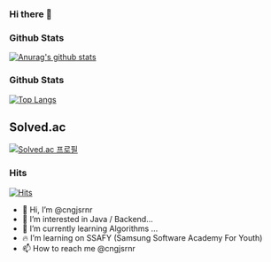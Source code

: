 

<!--
**cngjsrnr/cngjsrnr** is a ✨ _special_ ✨ repository because its `README.md` (this file) appears on your GitHub profile.

Here are some ideas to get you started:

- 🔭 I’m currently working on ...
- 🌱 I’m currently learning ...
- 👯 I’m looking to collaborate on ...
- 🤔 I’m looking for help with ...
- 💬 Ask me about ...
- 📫 How to reach me: ...
- 😄 Pronouns: ...
- ⚡ Fun fact: ...
-->
### Hi there 👋

### Github Stats

[![Anurag's github stats](https://github-readme-stats.vercel.app/api?username=cngjsrnr)](https://github.com/anuraghazra/github-readme-stats)



### Github Stats

<!-- [![Anurag's github stats](https://github-readme-stats.vercel.app/api?username=cngjsrnr)](https://github.com/anuraghazra/github-readme-stats) -->

 

[![Top Langs](https://github-readme-stats.vercel.app/api/top-langs/?username=cngjsrnr&layout=compact)](https://github.com/anuraghazra/github-readme-stats)


## Solved.ac 
[![Solved.ac
프로필](http://mazassumnida.wtf/api/v2/generate_badge?boj=cngjsrnr)](https://solved.ac/cngjsrnr)


### Hits
[![Hits](https://hits.seeyoufarm.com/api/count/incr/badge.svg?url=https%3A%2F%2Fgithub.com%2Fcngjsrnr&count_bg=%230F0F0F&title_bg=%23666666&icon=&icon_color=%23E7E7E7&title=hits&edge_flat=false)](https://hits.seeyoufarm.com)


- :wave: Hi, I’m @cngjsrnr
- :eyes: I’m interested in Java / Backend...
- :seedling: I’m currently learning Algorithms ...
- :fire: I’m learning on SSAFY (Samsung Software Academy For Youth) 
- :mailbox: How to reach me @cngjsrnr

<!---
edenist-x-x/edenist-x-x is a :sparkles: special :sparkles: repository because its README.md (this file) appears on your GitHub profile.
You can click the Preview link to take a look at your changes.
--->
